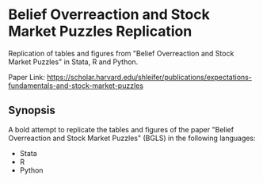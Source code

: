 # Belief Overreaction and Stock Market Puzzles Replication
 Replication of tables and figures from "Belief Overreaction and Stock Market Puzzles" in Stata, R and Python.
 
 Paper Link: https://scholar.harvard.edu/shleifer/publications/expectations-fundamentals-and-stock-market-puzzles

 ## Synopsis

A bold attempt to replicate the tables and figures of the paper "Belief Overreaction and Stock Market Puzzles" (BGLS) in the following languages:
* Stata
* R
* Python
